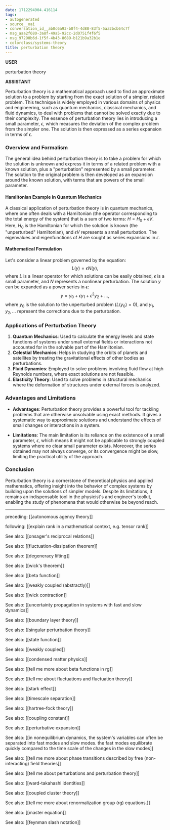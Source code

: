 ```yaml
---
date: 1712294904.416114
tags:
- autogenerated
- source__oai
- conversation_id__ab0c6a93-b0f4-4d88-83f5-5aa2bcb64c7f
- msg_aaa2f680-3a8f-49a5-92cc-2d0751f4f6f5
- msg_97290b6d-1f5f-4b43-8689-b121b9a32b1e
- colorclass/systems-theory
title: perturbation theory
---
```


**USER**

perturbation theory


**ASSISTANT**

Perturbation theory is a mathematical approach used to find an approximate solution to a problem by starting from the exact solution of a simpler, related problem. This technique is widely employed in various domains of physics and engineering, such as quantum mechanics, classical mechanics, and fluid dynamics, to deal with problems that cannot be solved exactly due to their complexity. The essence of perturbation theory lies in introducing a small parameter, $\epsilon$, which measures the deviation of the complex problem from the simpler one. The solution is then expressed as a series expansion in terms of $\epsilon$.

### Overview and Formalism

The general idea behind perturbation theory is to take a problem for which the solution is unknown and express it in terms of a related problem with a known solution, plus a "perturbation" represented by a small parameter. The solution to the original problem is then developed as an expansion around the known solution, with terms that are powers of the small parameter.

#### Hamiltonian Example in Quantum Mechanics

A classical application of perturbation theory is in quantum mechanics, where one often deals with a Hamiltonian (the operator corresponding to the total energy of the system) that is a sum of two terms: $H = H_0 + \epsilon V$. Here, $H_0$ is the Hamiltonian for which the solution is known (the "unperturbed" Hamiltonian), and $\epsilon V$ represents a small perturbation. The eigenvalues and eigenfunctions of $H$ are sought as series expansions in $\epsilon$.

#### Mathematical Formulation

Let's consider a linear problem governed by the equation:
$$
L(y) = \epsilon N(y),
$$
where $L$ is a linear operator for which solutions can be easily obtained, $\epsilon$ is a small parameter, and $N$ represents a nonlinear perturbation. The solution $y$ can be expanded as a power series in $\epsilon$:
$$
y = y_0 + \epsilon y_1 + \epsilon^2 y_2 + \ldots,
$$
where $y_0$ is the solution to the unperturbed problem ($L(y_0) = 0$), and $y_1, y_2, \ldots$ represent the corrections due to the perturbation.

### Applications of Perturbation Theory

1. **Quantum Mechanics**: Used to calculate the energy levels and state functions of systems under small external fields or interactions not accounted for in the solvable part of the Hamiltonian.
2. **Celestial Mechanics**: Helps in studying the orbits of planets and satellites by treating the gravitational effects of other bodies as perturbations.
3. **Fluid Dynamics**: Employed to solve problems involving fluid flow at high Reynolds numbers, where exact solutions are not feasible.
4. **Elasticity Theory**: Used to solve problems in structural mechanics where the deformation of structures under external forces is analyzed.

### Advantages and Limitations

- **Advantages**: Perturbation theory provides a powerful tool for tackling problems that are otherwise unsolvable using exact methods. It gives a systematic way to approximate solutions and understand the effects of small changes or interactions in a system.

- **Limitations**: The main limitation is its reliance on the existence of a small parameter, $\epsilon$, which means it might not be applicable to strongly coupled systems where no clear small parameter exists. Moreover, the series obtained may not always converge, or its convergence might be slow, limiting the practical utility of the approach.

### Conclusion

Perturbation theory is a cornerstone of theoretical physics and applied mathematics, offering insight into the behavior of complex systems by building upon the solutions of simpler models. Despite its limitations, it remains an indispensable tool in the physicist's and engineer's toolkit, enabling the study of phenomena that would otherwise be beyond reach.


---

preceding: [[autonomous agency theory]]  


following: [[explain rank in a mathematical context, e.g. tensor rank]]

See also: [[onsager's reciprocal relations]]


See also: [[fluctuation-dissipation theorem]]


See also: [[degeneracy lifting]]


See also: [[wick's theorem]]


See also: [[beta function]]


See also: [[weakly coupled (abstractly)]]


See also: [[wick contraction]]


See also: [[uncertainty propagation in systems with fast and slow dynamics]]


See also: [[boundary layer theory]]


See also: [[singular perturbation theory]]


See also: [[state function]]


See also: [[weakly coupled]]


See also: [[condensed matter physics]]


See also: [[tell me more about beta functions in rg]]


See also: [[tell me about fluctuations and fluctuation theory]]


See also: [[stark effect]]


See also: [[timescale separation]]


See also: [[hartree-fock theory]]


See also: [[coupling constant]]


See also: [[perturbative expansion]]


See also: [[in nonequilibrium dynamics, the system's variables can often be separated into fast modes and slow modes. the fast modes equilibrate quickly compared to the time scale of the changes in the slow modes]]


See also: [[tell me more about phase transitions described by free (non-interacting) field theories]]


See also: [[tell me about perturbations and perturbation theory]]


See also: [[ward-takahashi identities]]


See also: [[coupled cluster theory]]


See also: [[tell me more about renormalization group (rg) equations.]]


See also: [[master equation]]


See also: [[feynman slash notation]]